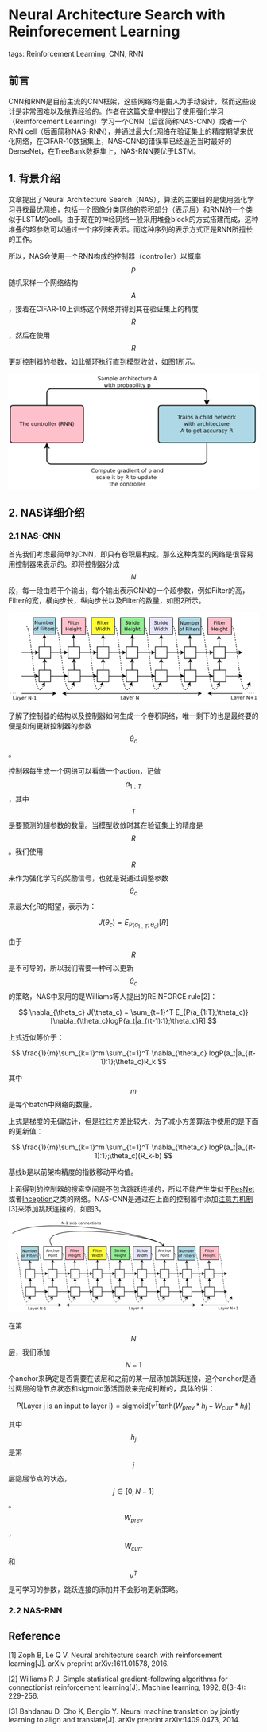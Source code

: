 # Neural Architecture Search with Reinforecement Learning

tags: Reinforcement Learning, CNN, RNN

## 前言

CNN和RNN是目前主流的CNN框架，这些网络均是由人为手动设计，然而这些设计是非常困难以及依靠经验的。作者在这篇文章中提出了使用强化学习（Reinforcement Learning）学习一个CNN（后面简称NAS-CNN）或者一个RNN cell（后面简称NAS-RNN），并通过最大化网络在验证集上的精度期望来优化网络，在CIFAR-10数据集上，NAS-CNN的错误率已经逼近当时最好的DenseNet，在TreeBank数据集上，NAS-RNN要优于LSTM。

## 1. 背景介绍

文章提出了Neural Architecture Search（NAS），算法的主要目的是使用强化学习寻找最优网络，包括一个图像分类网络的卷积部分（表示层）和RNN的一个类似于LSTM的cell。由于现在的神经网络一般采用堆叠block的方式搭建而成，这种堆叠的超参数可以通过一个序列来表示。而这种序列的表示方式正是RNN所擅长的工作。

所以，NAS会使用一个RNN构成的控制器（controller）以概率$$p$$随机采样一个网络结构$$A$$，接着在CIFAR-10上训练这个网络并得到其在验证集上的精度$$R$$，然后在使用$$R$$更新控制器的参数，如此循环执行直到模型收敛，如图1所示。

![](/assets/NAS_1.png)

## 2. NAS详细介绍

### 2.1 NAS-CNN

首先我们考虑最简单的CNN，即只有卷积层构成。那么这种类型的网络是很容易用控制器来表示的。即将控制器分成$$N$$段，每一段由若干个输出，每个输出表示CNN的一个超参数，例如Filter的高，Filter的宽，横向步长，纵向步长以及Filter的数量，如图2所示。

![](/assets/NAS_2.png)

了解了控制器的结构以及控制器如何生成一个卷积网络，唯一剩下的也是最终要的便是如何更新控制器的参数$$\theta_c$$。

控制器每生成一个网络可以看做一个action，记做$$a_{1:T}$$，其中$$T$$是要预测的超参数的数量。当模型收敛时其在验证集上的精度是$$R$$。我们使用$$R$$来作为强化学习的奖励信号，也就是说通过调整参数$$\theta_c$$来最大化R的期望，表示为：


$$
J(\theta_c) = E_{P(a_{1:T};\theta_c)}[R]
$$


由于$$R$$是不可导的，所以我们需要一种可以更新$$\theta_c$$的策略，NAS中采用的是Williams等人提出的REINFORCE rule\[2\]：


$$
\nabla_{\theta_c} J(\theta_c) = \sum_{t=1}^T E_{P(a_{1:T};\theta_c)}[\nabla_{\theta_c}logP(a_t|a_{(t-1):1};\theta_c)R]
$$


上式近似等价于：


$$
\frac{1}{m}\sum_{k=1}^m \sum_{t=1}^T \nabla_{\theta_c} logP(a_t|a_{(t-1):1};\theta_c)R_k
$$


其中$$m$$是每个batch中网络的数量。

上式是梯度的无偏估计，但是往往方差比较大，为了减小方差算法中使用的是下面的更新值：


$$
\frac{1}{m}\sum_{k=1}^m \sum_{t=1}^T \nabla_{\theta_c} logP(a_t|a_{(t-1):1};\theta_c)(R_k-b)
$$


基线b是以前架构精度的指数移动平均值。

上面得到的控制器的搜索空间是不包含跳跃连接的，所以不能产生类似于[ResNet](https://senliuy.gitbooks.io/advanced-deep-learning/content/di-yi-zhang-ff1a-jing-dian-wang-luo/deep-residual-learning-for-image-recognition.html)或者[Inception](https://senliuy.gitbooks.io/advanced-deep-learning/content/di-yi-zhang-ff1a-jing-dian-wang-luo/going-deeper-with-convolutions.html)之类的网络。NAS-CNN是通过在上面的控制器中添加[注意力机制](https://senliuy.gitbooks.io/advanced-deep-learning/content/di-er-zhang-ff1a-xu-lie-mo-xing/neural-machine-translation-by-jointly-learning-to-align-and-translate.html)\[3\]来添加跳跃连接的，如图3。

![](/assets/NAS_3.png)

在第$$N$$层，我们添加$$N-1$$个anchor来确定是否需要在该层和之前的某一层添加跳跃连接，这个anchor是通过两层的隐节点状态和sigmoid激活函数来完成判断的，具体的讲：


$$
P(\text{Layer j is an input to layer i}) = \text{sigmoid}(v^T \text{tanh}(W_{prev} * h_j + W_{curr} * h_i))
$$


其中$$h_j$$是第$$j$$层隐层节点的状态，$$j\in[0,N-1]$$。$$W_{prev}$$，$$W_{curr}$$和$$v^T$$是可学习的参数，跳跃连接的添加并不会影响更新策略。

### 2.2 NAS-RNN

## Reference

\[1\] Zoph B, Le Q V. Neural architecture search with reinforcement learning\[J\]. arXiv preprint arXiv:1611.01578, 2016.

\[2\] Williams R J. Simple statistical gradient-following algorithms for connectionist reinforcement learning\[J\]. Machine learning, 1992, 8\(3-4\): 229-256.

\[3\] Bahdanau D, Cho K, Bengio Y. Neural machine translation by jointly learning to align and translate\[J\]. arXiv preprint arXiv:1409.0473, 2014.

